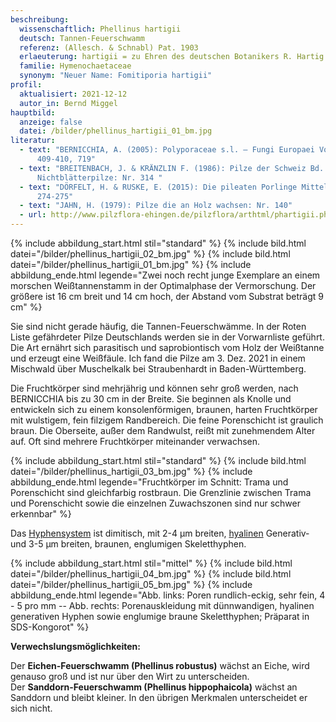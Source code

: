 ```yaml
---
beschreibung:
  wissenschaftlich: Phellinus hartigii
  deutsch: Tannen-Feuerschwamm
  referenz: (Allesch. & Schnabl) Pat. 1903
  erlaeuterung: hartigii = zu Ehren des deutschen Botanikers R. Hartig
  familie: Hymenochaetaceae
  synonym: "Neuer Name: Fomitiporia hartigii"
profil:
  aktualisiert: 2021-12-12
  autor_in: Bernd Miggel
hauptbild:
  anzeige: false
  datei: /bilder/phellinus_hartigii_01_bm.jpg
literatur:
  - text: "BERNICCHIA, A. (2005): Polyporaceae s.l. – Fungi Europaei Vol 10:
      409-410, 719"
  - text: "BREITENBACH, J. & KRÄNZLIN F. (1986): Pilze der Schweiz Bd. 2,
      Nichtblätterpilze: Nr. 314 "
  - text: "DÖRFELT, H. & RUSKE, E. (2015): Die pileaten Porlinge Mitteleuropas:
      274-275"
  - text: "JAHN, H. (1979): Pilze die an Holz wachsen: Nr. 140"
  - url: http://www.pilzflora-ehingen.de/pilzflora/arthtml/phartigii.php
---
```

{% include abbildung_start.html stil="standard" %}
{% include bild.html datei="/bilder/phellinus_hartigii_02_bm.jpg" %}
{% include bild.html datei="/bilder/phellinus_hartigii_01_bm.jpg" %}
{% include abbildung_ende.html legende="Zwei noch recht junge Exemplare an einem morschen Weißtannenstamm in der Optimalphase der Vermorschung. Der größere ist 16 cm breit und 14 cm hoch, der Abstand vom Substrat beträgt 9 cm" %}

Sie sind nicht gerade häufig, die Tannen-Feuerschwämme. In der Roten Liste gefährdeter Pilze Deutschlands werden sie in der Vorwarnliste geführt. Die Art ernährt sich parasitisch und saprobiontisch vom Holz der Weißtanne und erzeugt eine Weißfäule. Ich fand die Pilze am 3. Dez. 2021 in einem Mischwald über Muschelkalk bei Straubenhardt in Baden-Württemberg.

Die Fruchtkörper sind mehrjährig und können sehr groß werden, nach BERNICCHIA bis zu 30 cm in der Breite. Sie beginnen als Knolle und entwickeln sich zu einem konsolenförmigen, braunen, harten Fruchtkörper mit wulstigem, fein filzigem Randbereich. Die feine Porenschicht ist graulich braun. Die Oberseite, außer dem Randwulst, reißt mit zunehmendem Alter auf. Oft sind mehrere Fruchtkörper miteinander verwachsen.

{% include abbildung_start.html stil="standard" %}
{% include bild.html datei="/bilder/phellinus_hartigii_03_bm.jpg" %}
{% include abbildung_ende.html legende="Fruchtkörper im Schnitt: Trama und Porenschicht sind gleichfarbig rostbraun. Die Grenzlinie zwischen Trama und Porenschicht sowie die einzelnen Zuwachszonen sind nur schwer erkennbar" %}

Das [Hyphensystem](Hyphen "Glossar") ist dimitisch, mit 2-4 µm breiten, [hyalinen](hyalin "Glossar") Generativ- und 3-5 µm breiten, braunen, englumigen Skeletthyphen.

{% include abbildung_start.html stil="mittel" %}
{% include bild.html datei="/bilder/phellinus_hartigii_04_bm.jpg" %}
{% include bild.html datei="/bilder/phellinus_hartigii_05_bm.jpg" %}
{% include abbildung_ende.html legende="Abb. links: Poren rundlich-eckig, sehr fein, 4 - 5 pro mm -- Abb. rechts: Porenauskleidung mit dünnwandigen, hyalinen generativen Hyphen sowie englumige braune Skeletthyphen; Präparat in SDS-Kongorot" %}

**Verwechslungsmöglichkeiten:**

Der **Eichen-Feuerschwamm (Phellinus robustus)** wächst an Eiche, wird genauso groß und ist nur über den Wirt zu unterscheiden.  
Der **Sanddorn-Feuerschwamm (Phellinus hippophaicola)** wächst an Sanddorn und bleibt kleiner. In den übrigen Merkmalen unterscheidet er sich nicht.